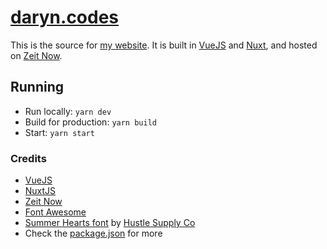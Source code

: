# [daryn.codes](https://daryn.codes)

This is the source for [my website](https://daryn.codes/). It is built in [VueJS](https://vuejs.org/) and [Nuxt](https://nuxtjs.org/), and hosted on [Zeit Now](https://zeit.co/now).

## Running

- Run locally: `yarn dev`
- Build for production: `yarn build`
- Start: `yarn start`

### Credits

- [VueJS](https://vuejs.org/)
- [NuxtJS](https://nuxtjs.org/)
- [Zeit Now](https://zeit.co/now)
- [Font Awesome](https://fontawesome.com/)
- [Summer Hearts font](https://creativemarket.com/hustlesupplyco/634184-Greenstone-Script-%2850-off%29) by [Hustle Supply Co](https://creativemarket.com/hustlesupplyco)
- Check the [package.json](package.json) for more

